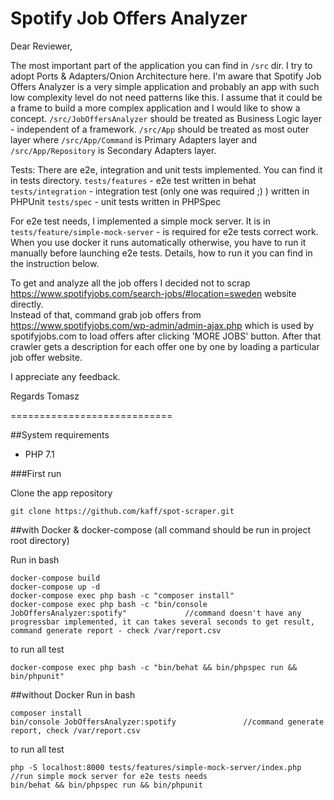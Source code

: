 Spotify Job Offers Analyzer
================================

Dear Reviewer,

The most important part of the application you can find in `/src` dir. I try to adopt Ports & Adapters/Onion Architecture here. I'm aware that Spotify Job Offers Analyzer is a very simple application and probably an app with such low complexity level do not need patterns like this. I assume that it could be a frame to build a more complex application and I would like to show a concept. `/src/JobOffersAnalyzer` should be treated as Business Logic layer - independent of a framework. `/src/App` should be treated as most outer layer where `/src/App/Command` is Primary Adapters layer and `/src/App/Repository` is Secondary Adapters layer.

Tests:
There are e2e, integration and unit tests implemented. You can find it in tests directory.
`tests/features` - e2e test written in behat
`tests/integration` - integration test (only one was required ;) ) written in PHPUnit
`tests/spec` - unit tests written in PHPSpec

For e2e test needs, I implemented a simple mock server. It is in `tests/feature/simple-mock-server` - is required for e2e tests correct work. When you use docker it runs automatically otherwise, you have to run it manually before launching e2e tests. Details, how to run it you can find in the instruction below.

To get and analyze all the job offers I decided not to scrap https://www.spotifyjobs.com/search-jobs/#location=sweden website directly.  
Instead of that, command grab job offers from https://www.spotifyjobs.com/wp-admin/admin-ajax.php which is used by spotifyjobs.com to load offers after clicking 'MORE JOBS' button. After that crawler gets a description for each offer one by one by loading a particular job offer website.   

I appreciate any feedback.

Regards 
Tomasz

============================

##System requirements
* PHP 7.1

###First run

Clone the app repository
```
git clone https://github.com/kaff/spot-scraper.git
```

##with Docker & docker-compose
(all command should be run in project root directory)

Run in bash
```
docker-compose build
docker-compose up -d
docker-compose exec php bash -c "composer install"
docker-compose exec php bash -c "bin/console JobOffersAnalyzer:spotify"             //command doesn't have any progressbar implemented, it can takes several seconds to get result, command generate report - check /var/report.csv

```

to run all test

```
docker-compose exec php bash -c "bin/behat && bin/phpspec run && bin/phpunit"
```

##without Docker 
Run in bash

```
composer install
bin/console JobOffersAnalyzer:spotify               //command generate report, check /var/report.csv
```

to run all test

```
php -S localhost:8000 tests/features/simple-mock-server/index.php                //run simple mock server for e2e tests needs
bin/behat && bin/phpspec run && bin/phpunit
```
